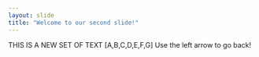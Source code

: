 ```yaml
---
layout: slide
title: "Welcome to our second slide!"
---
```

THIS IS A NEW SET OF TEXT [A,B,C,D,E,F,G]
Use the left arrow to go back!